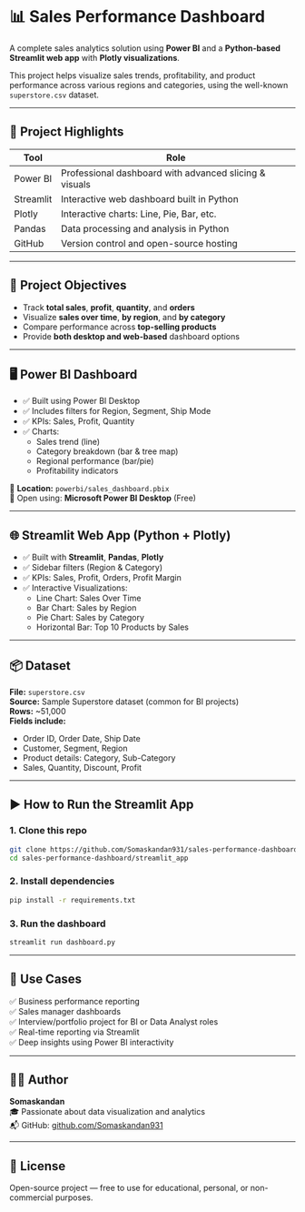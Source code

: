 
# 📊 Sales Performance Dashboard

A complete sales analytics solution using **Power BI** and a **Python-based Streamlit web app** with **Plotly visualizations**.

This project helps visualize sales trends, profitability, and product performance across various regions and categories, using the well-known `superstore.csv` dataset.

---

## 🚀 Project Highlights

| Tool         | Role                                               |
|--------------|----------------------------------------------------|
| Power BI     | Professional dashboard with advanced slicing & visuals |
| Streamlit    | Interactive web dashboard built in Python          |
| Plotly       | Interactive charts: Line, Pie, Bar, etc.           |
| Pandas       | Data processing and analysis in Python             |
| GitHub       | Version control and open-source hosting            |

---

## 🧠 Project Objectives

- Track **total sales**, **profit**, **quantity**, and **orders**
- Visualize **sales over time**, **by region**, and **by category**
- Compare performance across **top-selling products**
- Provide **both desktop and web-based** dashboard options

---

## 🖥️ Power BI Dashboard

- ✅ Built using Power BI Desktop
- ✅ Includes filters for Region, Segment, Ship Mode
- ✅ KPIs: Sales, Profit, Quantity
- ✅ Charts:
  - Sales trend (line)
  - Category breakdown (bar & tree map)
  - Regional performance (bar/pie)
  - Profitability indicators

📁 **Location:** `powerbi/sales_dashboard.pbix`  
🧩 Open using: **Microsoft Power BI Desktop** (Free)

---

## 🌐 Streamlit Web App (Python + Plotly)

- ✅ Built with **Streamlit**, **Pandas**, **Plotly**
- ✅ Sidebar filters (Region & Category)
- ✅ KPIs: Sales, Profit, Orders, Profit Margin
- ✅ Interactive Visualizations:
  - Line Chart: Sales Over Time
  - Bar Chart: Sales by Region
  - Pie Chart: Sales by Category
  - Horizontal Bar: Top 10 Products by Sales

---


## 📦 Dataset

**File:** `superstore.csv`  
**Source:** Sample Superstore dataset (common for BI projects)  
**Rows:** ~51,000  
**Fields include:**

- Order ID, Order Date, Ship Date
- Customer, Segment, Region
- Product details: Category, Sub-Category
- Sales, Quantity, Discount, Profit

---

## ▶️ How to Run the Streamlit App

### 1. Clone this repo

```bash
git clone https://github.com/Somaskandan931/sales-performance-dashboard.git
cd sales-performance-dashboard/streamlit_app
```

### 2. Install dependencies

```bash
pip install -r requirements.txt
```

### 3. Run the dashboard

```bash
streamlit run dashboard.py
```

---


## 🧠 Use Cases

✅ Business performance reporting  
✅ Sales manager dashboards  
✅ Interview/portfolio project for BI or Data Analyst roles  
✅ Real-time reporting via Streamlit  
✅ Deep insights using Power BI interactivity

---

## 🙋‍♂️ Author

**Somaskandan**  
🎓 Passionate about data visualization and analytics  
📬 GitHub: [github.com/Somaskandan931](https://github.com/Somaskandan931)

---

## 📌 License

Open-source project — free to use for educational, personal, or non-commercial purposes.
